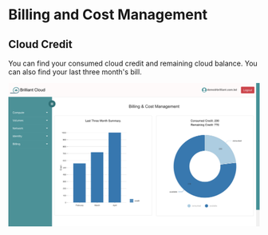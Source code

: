 # Billing and Cost Management

## Cloud Credit

You can find your consumed cloud credit and remaining cloud balance. You can also find your last three month's bill.

![billing](./images/billing.png)

